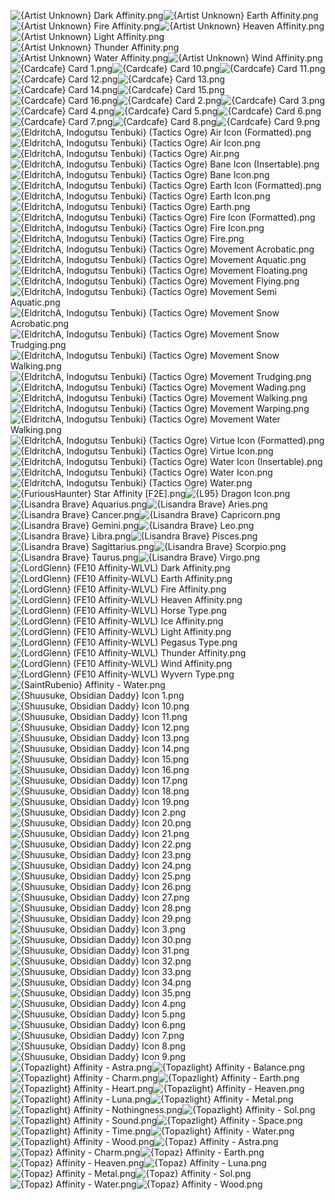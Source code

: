 ![{Artist Unknown} Dark Affinity.png](https://raw.githubusercontent.com/Klokinator/FE-Repo/main/Item%20Icons/Special%20-%20Affinity%20Icons/%7BArtist%20Unknown%7D%20Dark%20Affinity.png "{Artist Unknown} Dark Affinity.png")![{Artist Unknown} Earth Affinity.png](https://raw.githubusercontent.com/Klokinator/FE-Repo/main/Item%20Icons/Special%20-%20Affinity%20Icons/%7BArtist%20Unknown%7D%20Earth%20Affinity.png "{Artist Unknown} Earth Affinity.png")![{Artist Unknown} Fire Affinity.png](https://raw.githubusercontent.com/Klokinator/FE-Repo/main/Item%20Icons/Special%20-%20Affinity%20Icons/%7BArtist%20Unknown%7D%20Fire%20Affinity.png "{Artist Unknown} Fire Affinity.png")![{Artist Unknown} Heaven Affinity.png](https://raw.githubusercontent.com/Klokinator/FE-Repo/main/Item%20Icons/Special%20-%20Affinity%20Icons/%7BArtist%20Unknown%7D%20Heaven%20Affinity.png "{Artist Unknown} Heaven Affinity.png")![{Artist Unknown} Light Affinity.png](https://raw.githubusercontent.com/Klokinator/FE-Repo/main/Item%20Icons/Special%20-%20Affinity%20Icons/%7BArtist%20Unknown%7D%20Light%20Affinity.png "{Artist Unknown} Light Affinity.png")![{Artist Unknown} Thunder Affinity.png](https://raw.githubusercontent.com/Klokinator/FE-Repo/main/Item%20Icons/Special%20-%20Affinity%20Icons/%7BArtist%20Unknown%7D%20Thunder%20Affinity.png "{Artist Unknown} Thunder Affinity.png")![{Artist Unknown} Water Affinity.png](https://raw.githubusercontent.com/Klokinator/FE-Repo/main/Item%20Icons/Special%20-%20Affinity%20Icons/%7BArtist%20Unknown%7D%20Water%20Affinity.png "{Artist Unknown} Water Affinity.png")![{Artist Unknown} Wind Affinity.png](https://raw.githubusercontent.com/Klokinator/FE-Repo/main/Item%20Icons/Special%20-%20Affinity%20Icons/%7BArtist%20Unknown%7D%20Wind%20Affinity.png "{Artist Unknown} Wind Affinity.png")![{Cardcafe} Card 1.png](https://raw.githubusercontent.com/Klokinator/FE-Repo/main/Item%20Icons/Special%20-%20Affinity%20Icons/%7BCardcafe%7D%20Card%201.png "{Cardcafe} Card 1.png")![{Cardcafe} Card 10.png](https://raw.githubusercontent.com/Klokinator/FE-Repo/main/Item%20Icons/Special%20-%20Affinity%20Icons/%7BCardcafe%7D%20Card%2010.png "{Cardcafe} Card 10.png")![{Cardcafe} Card 11.png](https://raw.githubusercontent.com/Klokinator/FE-Repo/main/Item%20Icons/Special%20-%20Affinity%20Icons/%7BCardcafe%7D%20Card%2011.png "{Cardcafe} Card 11.png")![{Cardcafe} Card 12.png](https://raw.githubusercontent.com/Klokinator/FE-Repo/main/Item%20Icons/Special%20-%20Affinity%20Icons/%7BCardcafe%7D%20Card%2012.png "{Cardcafe} Card 12.png")![{Cardcafe} Card 13.png](https://raw.githubusercontent.com/Klokinator/FE-Repo/main/Item%20Icons/Special%20-%20Affinity%20Icons/%7BCardcafe%7D%20Card%2013.png "{Cardcafe} Card 13.png")![{Cardcafe} Card 14.png](https://raw.githubusercontent.com/Klokinator/FE-Repo/main/Item%20Icons/Special%20-%20Affinity%20Icons/%7BCardcafe%7D%20Card%2014.png "{Cardcafe} Card 14.png")![{Cardcafe} Card 15.png](https://raw.githubusercontent.com/Klokinator/FE-Repo/main/Item%20Icons/Special%20-%20Affinity%20Icons/%7BCardcafe%7D%20Card%2015.png "{Cardcafe} Card 15.png")![{Cardcafe} Card 16.png](https://raw.githubusercontent.com/Klokinator/FE-Repo/main/Item%20Icons/Special%20-%20Affinity%20Icons/%7BCardcafe%7D%20Card%2016.png "{Cardcafe} Card 16.png")![{Cardcafe} Card 2.png](https://raw.githubusercontent.com/Klokinator/FE-Repo/main/Item%20Icons/Special%20-%20Affinity%20Icons/%7BCardcafe%7D%20Card%202.png "{Cardcafe} Card 2.png")![{Cardcafe} Card 3.png](https://raw.githubusercontent.com/Klokinator/FE-Repo/main/Item%20Icons/Special%20-%20Affinity%20Icons/%7BCardcafe%7D%20Card%203.png "{Cardcafe} Card 3.png")![{Cardcafe} Card 4.png](https://raw.githubusercontent.com/Klokinator/FE-Repo/main/Item%20Icons/Special%20-%20Affinity%20Icons/%7BCardcafe%7D%20Card%204.png "{Cardcafe} Card 4.png")![{Cardcafe} Card 5.png](https://raw.githubusercontent.com/Klokinator/FE-Repo/main/Item%20Icons/Special%20-%20Affinity%20Icons/%7BCardcafe%7D%20Card%205.png "{Cardcafe} Card 5.png")![{Cardcafe} Card 6.png](https://raw.githubusercontent.com/Klokinator/FE-Repo/main/Item%20Icons/Special%20-%20Affinity%20Icons/%7BCardcafe%7D%20Card%206.png "{Cardcafe} Card 6.png")![{Cardcafe} Card 7.png](https://raw.githubusercontent.com/Klokinator/FE-Repo/main/Item%20Icons/Special%20-%20Affinity%20Icons/%7BCardcafe%7D%20Card%207.png "{Cardcafe} Card 7.png")![{Cardcafe} Card 8.png](https://raw.githubusercontent.com/Klokinator/FE-Repo/main/Item%20Icons/Special%20-%20Affinity%20Icons/%7BCardcafe%7D%20Card%208.png "{Cardcafe} Card 8.png")![{Cardcafe} Card 9.png](https://raw.githubusercontent.com/Klokinator/FE-Repo/main/Item%20Icons/Special%20-%20Affinity%20Icons/%7BCardcafe%7D%20Card%209.png "{Cardcafe} Card 9.png")![{EldritchA, Indogutsu Tenbuki} (Tactics Ogre) Air Icon (Formatted).png](https://raw.githubusercontent.com/Klokinator/FE-Repo/main/Item%20Icons/Special%20-%20Affinity%20Icons/%7BEldritchA,%20Indogutsu%20Tenbuki%7D%20(Tactics%20Ogre)%20Air%20Icon%20(Formatted).png "{EldritchA, Indogutsu Tenbuki} (Tactics Ogre) Air Icon (Formatted).png")![{EldritchA, Indogutsu Tenbuki} (Tactics Ogre) Air Icon.png](https://raw.githubusercontent.com/Klokinator/FE-Repo/main/Item%20Icons/Special%20-%20Affinity%20Icons/%7BEldritchA,%20Indogutsu%20Tenbuki%7D%20(Tactics%20Ogre)%20Air%20Icon.png "{EldritchA, Indogutsu Tenbuki} (Tactics Ogre) Air Icon.png")![{EldritchA, Indogutsu Tenbuki} (Tactics Ogre) Air.png](https://raw.githubusercontent.com/Klokinator/FE-Repo/main/Item%20Icons/Special%20-%20Affinity%20Icons/%7BEldritchA,%20Indogutsu%20Tenbuki%7D%20(Tactics%20Ogre)%20Air.png "{EldritchA, Indogutsu Tenbuki} (Tactics Ogre) Air.png")![{EldritchA, Indogutsu Tenbuki} (Tactics Ogre) Bane Icon (Insertable).png](https://raw.githubusercontent.com/Klokinator/FE-Repo/main/Item%20Icons/Special%20-%20Affinity%20Icons/%7BEldritchA,%20Indogutsu%20Tenbuki%7D%20(Tactics%20Ogre)%20Bane%20Icon%20(Insertable).png "{EldritchA, Indogutsu Tenbuki} (Tactics Ogre) Bane Icon (Insertable).png")![{EldritchA, Indogutsu Tenbuki} (Tactics Ogre) Bane Icon.png](https://raw.githubusercontent.com/Klokinator/FE-Repo/main/Item%20Icons/Special%20-%20Affinity%20Icons/%7BEldritchA,%20Indogutsu%20Tenbuki%7D%20(Tactics%20Ogre)%20Bane%20Icon.png "{EldritchA, Indogutsu Tenbuki} (Tactics Ogre) Bane Icon.png")![{EldritchA, Indogutsu Tenbuki} (Tactics Ogre) Earth Icon (Formatted).png](https://raw.githubusercontent.com/Klokinator/FE-Repo/main/Item%20Icons/Special%20-%20Affinity%20Icons/%7BEldritchA,%20Indogutsu%20Tenbuki%7D%20(Tactics%20Ogre)%20Earth%20Icon%20(Formatted).png "{EldritchA, Indogutsu Tenbuki} (Tactics Ogre) Earth Icon (Formatted).png")![{EldritchA, Indogutsu Tenbuki} (Tactics Ogre) Earth Icon.png](https://raw.githubusercontent.com/Klokinator/FE-Repo/main/Item%20Icons/Special%20-%20Affinity%20Icons/%7BEldritchA,%20Indogutsu%20Tenbuki%7D%20(Tactics%20Ogre)%20Earth%20Icon.png "{EldritchA, Indogutsu Tenbuki} (Tactics Ogre) Earth Icon.png")![{EldritchA, Indogutsu Tenbuki} (Tactics Ogre) Earth.png](https://raw.githubusercontent.com/Klokinator/FE-Repo/main/Item%20Icons/Special%20-%20Affinity%20Icons/%7BEldritchA,%20Indogutsu%20Tenbuki%7D%20(Tactics%20Ogre)%20Earth.png "{EldritchA, Indogutsu Tenbuki} (Tactics Ogre) Earth.png")![{EldritchA, Indogutsu Tenbuki} (Tactics Ogre) Fire Icon (Formatted).png](https://raw.githubusercontent.com/Klokinator/FE-Repo/main/Item%20Icons/Special%20-%20Affinity%20Icons/%7BEldritchA,%20Indogutsu%20Tenbuki%7D%20(Tactics%20Ogre)%20Fire%20Icon%20(Formatted).png "{EldritchA, Indogutsu Tenbuki} (Tactics Ogre) Fire Icon (Formatted).png")![{EldritchA, Indogutsu Tenbuki} (Tactics Ogre) Fire Icon.png](https://raw.githubusercontent.com/Klokinator/FE-Repo/main/Item%20Icons/Special%20-%20Affinity%20Icons/%7BEldritchA,%20Indogutsu%20Tenbuki%7D%20(Tactics%20Ogre)%20Fire%20Icon.png "{EldritchA, Indogutsu Tenbuki} (Tactics Ogre) Fire Icon.png")![{EldritchA, Indogutsu Tenbuki} (Tactics Ogre) Fire.png](https://raw.githubusercontent.com/Klokinator/FE-Repo/main/Item%20Icons/Special%20-%20Affinity%20Icons/%7BEldritchA,%20Indogutsu%20Tenbuki%7D%20(Tactics%20Ogre)%20Fire.png "{EldritchA, Indogutsu Tenbuki} (Tactics Ogre) Fire.png")![{EldritchA, Indogutsu Tenbuki} (Tactics Ogre) Movement Acrobatic.png](https://raw.githubusercontent.com/Klokinator/FE-Repo/main/Item%20Icons/Special%20-%20Affinity%20Icons/%7BEldritchA,%20Indogutsu%20Tenbuki%7D%20(Tactics%20Ogre)%20Movement%20Acrobatic.png "{EldritchA, Indogutsu Tenbuki} (Tactics Ogre) Movement Acrobatic.png")![{EldritchA, Indogutsu Tenbuki} (Tactics Ogre) Movement Aquatic.png](https://raw.githubusercontent.com/Klokinator/FE-Repo/main/Item%20Icons/Special%20-%20Affinity%20Icons/%7BEldritchA,%20Indogutsu%20Tenbuki%7D%20(Tactics%20Ogre)%20Movement%20Aquatic.png "{EldritchA, Indogutsu Tenbuki} (Tactics Ogre) Movement Aquatic.png")![{EldritchA, Indogutsu Tenbuki} (Tactics Ogre) Movement Floating.png](https://raw.githubusercontent.com/Klokinator/FE-Repo/main/Item%20Icons/Special%20-%20Affinity%20Icons/%7BEldritchA,%20Indogutsu%20Tenbuki%7D%20(Tactics%20Ogre)%20Movement%20Floating.png "{EldritchA, Indogutsu Tenbuki} (Tactics Ogre) Movement Floating.png")![{EldritchA, Indogutsu Tenbuki} (Tactics Ogre) Movement Flying.png](https://raw.githubusercontent.com/Klokinator/FE-Repo/main/Item%20Icons/Special%20-%20Affinity%20Icons/%7BEldritchA,%20Indogutsu%20Tenbuki%7D%20(Tactics%20Ogre)%20Movement%20Flying.png "{EldritchA, Indogutsu Tenbuki} (Tactics Ogre) Movement Flying.png")![{EldritchA, Indogutsu Tenbuki} (Tactics Ogre) Movement Semi Aquatic.png](https://raw.githubusercontent.com/Klokinator/FE-Repo/main/Item%20Icons/Special%20-%20Affinity%20Icons/%7BEldritchA,%20Indogutsu%20Tenbuki%7D%20(Tactics%20Ogre)%20Movement%20Semi%20Aquatic.png "{EldritchA, Indogutsu Tenbuki} (Tactics Ogre) Movement Semi Aquatic.png")![{EldritchA, Indogutsu Tenbuki} (Tactics Ogre) Movement Snow Acrobatic.png](https://raw.githubusercontent.com/Klokinator/FE-Repo/main/Item%20Icons/Special%20-%20Affinity%20Icons/%7BEldritchA,%20Indogutsu%20Tenbuki%7D%20(Tactics%20Ogre)%20Movement%20Snow%20Acrobatic.png "{EldritchA, Indogutsu Tenbuki} (Tactics Ogre) Movement Snow Acrobatic.png")![{EldritchA, Indogutsu Tenbuki} (Tactics Ogre) Movement Snow Trudging.png](https://raw.githubusercontent.com/Klokinator/FE-Repo/main/Item%20Icons/Special%20-%20Affinity%20Icons/%7BEldritchA,%20Indogutsu%20Tenbuki%7D%20(Tactics%20Ogre)%20Movement%20Snow%20Trudging.png "{EldritchA, Indogutsu Tenbuki} (Tactics Ogre) Movement Snow Trudging.png")![{EldritchA, Indogutsu Tenbuki} (Tactics Ogre) Movement Snow Walking.png](https://raw.githubusercontent.com/Klokinator/FE-Repo/main/Item%20Icons/Special%20-%20Affinity%20Icons/%7BEldritchA,%20Indogutsu%20Tenbuki%7D%20(Tactics%20Ogre)%20Movement%20Snow%20Walking.png "{EldritchA, Indogutsu Tenbuki} (Tactics Ogre) Movement Snow Walking.png")![{EldritchA, Indogutsu Tenbuki} (Tactics Ogre) Movement Trudging.png](https://raw.githubusercontent.com/Klokinator/FE-Repo/main/Item%20Icons/Special%20-%20Affinity%20Icons/%7BEldritchA,%20Indogutsu%20Tenbuki%7D%20(Tactics%20Ogre)%20Movement%20Trudging.png "{EldritchA, Indogutsu Tenbuki} (Tactics Ogre) Movement Trudging.png")![{EldritchA, Indogutsu Tenbuki} (Tactics Ogre) Movement Wading.png](https://raw.githubusercontent.com/Klokinator/FE-Repo/main/Item%20Icons/Special%20-%20Affinity%20Icons/%7BEldritchA,%20Indogutsu%20Tenbuki%7D%20(Tactics%20Ogre)%20Movement%20Wading.png "{EldritchA, Indogutsu Tenbuki} (Tactics Ogre) Movement Wading.png")![{EldritchA, Indogutsu Tenbuki} (Tactics Ogre) Movement Walking.png](https://raw.githubusercontent.com/Klokinator/FE-Repo/main/Item%20Icons/Special%20-%20Affinity%20Icons/%7BEldritchA,%20Indogutsu%20Tenbuki%7D%20(Tactics%20Ogre)%20Movement%20Walking.png "{EldritchA, Indogutsu Tenbuki} (Tactics Ogre) Movement Walking.png")![{EldritchA, Indogutsu Tenbuki} (Tactics Ogre) Movement Warping.png](https://raw.githubusercontent.com/Klokinator/FE-Repo/main/Item%20Icons/Special%20-%20Affinity%20Icons/%7BEldritchA,%20Indogutsu%20Tenbuki%7D%20(Tactics%20Ogre)%20Movement%20Warping.png "{EldritchA, Indogutsu Tenbuki} (Tactics Ogre) Movement Warping.png")![{EldritchA, Indogutsu Tenbuki} (Tactics Ogre) Movement Water Walking.png](https://raw.githubusercontent.com/Klokinator/FE-Repo/main/Item%20Icons/Special%20-%20Affinity%20Icons/%7BEldritchA,%20Indogutsu%20Tenbuki%7D%20(Tactics%20Ogre)%20Movement%20Water%20Walking.png "{EldritchA, Indogutsu Tenbuki} (Tactics Ogre) Movement Water Walking.png")![{EldritchA, Indogutsu Tenbuki} (Tactics Ogre) Virtue Icon (Formatted).png](https://raw.githubusercontent.com/Klokinator/FE-Repo/main/Item%20Icons/Special%20-%20Affinity%20Icons/%7BEldritchA,%20Indogutsu%20Tenbuki%7D%20(Tactics%20Ogre)%20Virtue%20Icon%20(Formatted).png "{EldritchA, Indogutsu Tenbuki} (Tactics Ogre) Virtue Icon (Formatted).png")![{EldritchA, Indogutsu Tenbuki} (Tactics Ogre) Virtue Icon.png](https://raw.githubusercontent.com/Klokinator/FE-Repo/main/Item%20Icons/Special%20-%20Affinity%20Icons/%7BEldritchA,%20Indogutsu%20Tenbuki%7D%20(Tactics%20Ogre)%20Virtue%20Icon.png "{EldritchA, Indogutsu Tenbuki} (Tactics Ogre) Virtue Icon.png")![{EldritchA, Indogutsu Tenbuki} (Tactics Ogre) Water Icon (Insertable).png](https://raw.githubusercontent.com/Klokinator/FE-Repo/main/Item%20Icons/Special%20-%20Affinity%20Icons/%7BEldritchA,%20Indogutsu%20Tenbuki%7D%20(Tactics%20Ogre)%20Water%20Icon%20(Insertable).png "{EldritchA, Indogutsu Tenbuki} (Tactics Ogre) Water Icon (Insertable).png")![{EldritchA, Indogutsu Tenbuki} (Tactics Ogre) Water Icon.png](https://raw.githubusercontent.com/Klokinator/FE-Repo/main/Item%20Icons/Special%20-%20Affinity%20Icons/%7BEldritchA,%20Indogutsu%20Tenbuki%7D%20(Tactics%20Ogre)%20Water%20Icon.png "{EldritchA, Indogutsu Tenbuki} (Tactics Ogre) Water Icon.png")![{EldritchA, Indogutsu Tenbuki} (Tactics Ogre) Water.png](https://raw.githubusercontent.com/Klokinator/FE-Repo/main/Item%20Icons/Special%20-%20Affinity%20Icons/%7BEldritchA,%20Indogutsu%20Tenbuki%7D%20(Tactics%20Ogre)%20Water.png "{EldritchA, Indogutsu Tenbuki} (Tactics Ogre) Water.png")![{FuriousHaunter} Star Affinity [F2E].png](https://raw.githubusercontent.com/Klokinator/FE-Repo/main/Item%20Icons/Special%20-%20Affinity%20Icons/%7BFuriousHaunter%7D%20Star%20Affinity%20%5BF2E%5D.png "{FuriousHaunter} Star Affinity [F2E].png")![{L95} Dragon Icon.png](https://raw.githubusercontent.com/Klokinator/FE-Repo/main/Item%20Icons/Special%20-%20Affinity%20Icons/%7BL95%7D%20Dragon%20Icon.png "{L95} Dragon Icon.png")![{Lisandra Brave} Aquarius.png](https://raw.githubusercontent.com/Klokinator/FE-Repo/main/Item%20Icons/Special%20-%20Affinity%20Icons/%7BLisandra%20Brave%7D%20Aquarius.png "{Lisandra Brave} Aquarius.png")![{Lisandra Brave} Aries.png](https://raw.githubusercontent.com/Klokinator/FE-Repo/main/Item%20Icons/Special%20-%20Affinity%20Icons/%7BLisandra%20Brave%7D%20Aries.png "{Lisandra Brave} Aries.png")![{Lisandra Brave} Cancer.png](https://raw.githubusercontent.com/Klokinator/FE-Repo/main/Item%20Icons/Special%20-%20Affinity%20Icons/%7BLisandra%20Brave%7D%20Cancer.png "{Lisandra Brave} Cancer.png")![{Lisandra Brave} Capricorn.png](https://raw.githubusercontent.com/Klokinator/FE-Repo/main/Item%20Icons/Special%20-%20Affinity%20Icons/%7BLisandra%20Brave%7D%20Capricorn.png "{Lisandra Brave} Capricorn.png")![{Lisandra Brave} Gemini.png](https://raw.githubusercontent.com/Klokinator/FE-Repo/main/Item%20Icons/Special%20-%20Affinity%20Icons/%7BLisandra%20Brave%7D%20Gemini.png "{Lisandra Brave} Gemini.png")![{Lisandra Brave} Leo.png](https://raw.githubusercontent.com/Klokinator/FE-Repo/main/Item%20Icons/Special%20-%20Affinity%20Icons/%7BLisandra%20Brave%7D%20Leo.png "{Lisandra Brave} Leo.png")![{Lisandra Brave} Libra.png](https://raw.githubusercontent.com/Klokinator/FE-Repo/main/Item%20Icons/Special%20-%20Affinity%20Icons/%7BLisandra%20Brave%7D%20Libra.png "{Lisandra Brave} Libra.png")![{Lisandra Brave} Pisces.png](https://raw.githubusercontent.com/Klokinator/FE-Repo/main/Item%20Icons/Special%20-%20Affinity%20Icons/%7BLisandra%20Brave%7D%20Pisces.png "{Lisandra Brave} Pisces.png")![{Lisandra Brave} Sagittarius.png](https://raw.githubusercontent.com/Klokinator/FE-Repo/main/Item%20Icons/Special%20-%20Affinity%20Icons/%7BLisandra%20Brave%7D%20Sagittarius.png "{Lisandra Brave} Sagittarius.png")![{Lisandra Brave} Scorpio.png](https://raw.githubusercontent.com/Klokinator/FE-Repo/main/Item%20Icons/Special%20-%20Affinity%20Icons/%7BLisandra%20Brave%7D%20Scorpio.png "{Lisandra Brave} Scorpio.png")![{Lisandra Brave} Taurus.png](https://raw.githubusercontent.com/Klokinator/FE-Repo/main/Item%20Icons/Special%20-%20Affinity%20Icons/%7BLisandra%20Brave%7D%20Taurus.png "{Lisandra Brave} Taurus.png")![{Lisandra Brave} Virgo.png](https://raw.githubusercontent.com/Klokinator/FE-Repo/main/Item%20Icons/Special%20-%20Affinity%20Icons/%7BLisandra%20Brave%7D%20Virgo.png "{Lisandra Brave} Virgo.png")![{LordGlenn} (FE10 Affinity-WLVL) Dark Affinity.png](https://raw.githubusercontent.com/Klokinator/FE-Repo/main/Item%20Icons/Special%20-%20Affinity%20Icons/%7BLordGlenn%7D%20(FE10%20Affinity-WLVL)%20Dark%20Affinity.png "{LordGlenn} (FE10 Affinity-WLVL) Dark Affinity.png")![{LordGlenn} (FE10 Affinity-WLVL) Earth Affinity.png](https://raw.githubusercontent.com/Klokinator/FE-Repo/main/Item%20Icons/Special%20-%20Affinity%20Icons/%7BLordGlenn%7D%20(FE10%20Affinity-WLVL)%20Earth%20Affinity.png "{LordGlenn} (FE10 Affinity-WLVL) Earth Affinity.png")![{LordGlenn} (FE10 Affinity-WLVL) Fire Affinity.png](https://raw.githubusercontent.com/Klokinator/FE-Repo/main/Item%20Icons/Special%20-%20Affinity%20Icons/%7BLordGlenn%7D%20(FE10%20Affinity-WLVL)%20Fire%20Affinity.png "{LordGlenn} (FE10 Affinity-WLVL) Fire Affinity.png")![{LordGlenn} (FE10 Affinity-WLVL) Heaven Affinity.png](https://raw.githubusercontent.com/Klokinator/FE-Repo/main/Item%20Icons/Special%20-%20Affinity%20Icons/%7BLordGlenn%7D%20(FE10%20Affinity-WLVL)%20Heaven%20Affinity.png "{LordGlenn} (FE10 Affinity-WLVL) Heaven Affinity.png")![{LordGlenn} (FE10 Affinity-WLVL) Horse Type.png](https://raw.githubusercontent.com/Klokinator/FE-Repo/main/Item%20Icons/Special%20-%20Affinity%20Icons/%7BLordGlenn%7D%20(FE10%20Affinity-WLVL)%20Horse%20Type.png "{LordGlenn} (FE10 Affinity-WLVL) Horse Type.png")![{LordGlenn} (FE10 Affinity-WLVL) Ice Affinity.png](https://raw.githubusercontent.com/Klokinator/FE-Repo/main/Item%20Icons/Special%20-%20Affinity%20Icons/%7BLordGlenn%7D%20(FE10%20Affinity-WLVL)%20Ice%20Affinity.png "{LordGlenn} (FE10 Affinity-WLVL) Ice Affinity.png")![{LordGlenn} (FE10 Affinity-WLVL) Light Affinity.png](https://raw.githubusercontent.com/Klokinator/FE-Repo/main/Item%20Icons/Special%20-%20Affinity%20Icons/%7BLordGlenn%7D%20(FE10%20Affinity-WLVL)%20Light%20Affinity.png "{LordGlenn} (FE10 Affinity-WLVL) Light Affinity.png")![{LordGlenn} (FE10 Affinity-WLVL) Pegasus Type.png](https://raw.githubusercontent.com/Klokinator/FE-Repo/main/Item%20Icons/Special%20-%20Affinity%20Icons/%7BLordGlenn%7D%20(FE10%20Affinity-WLVL)%20Pegasus%20Type.png "{LordGlenn} (FE10 Affinity-WLVL) Pegasus Type.png")![{LordGlenn} (FE10 Affinity-WLVL) Thunder Affinity.png](https://raw.githubusercontent.com/Klokinator/FE-Repo/main/Item%20Icons/Special%20-%20Affinity%20Icons/%7BLordGlenn%7D%20(FE10%20Affinity-WLVL)%20Thunder%20Affinity.png "{LordGlenn} (FE10 Affinity-WLVL) Thunder Affinity.png")![{LordGlenn} (FE10 Affinity-WLVL) Wind Affinity.png](https://raw.githubusercontent.com/Klokinator/FE-Repo/main/Item%20Icons/Special%20-%20Affinity%20Icons/%7BLordGlenn%7D%20(FE10%20Affinity-WLVL)%20Wind%20Affinity.png "{LordGlenn} (FE10 Affinity-WLVL) Wind Affinity.png")![{LordGlenn} (FE10 Affinity-WLVL) Wyvern Type.png](https://raw.githubusercontent.com/Klokinator/FE-Repo/main/Item%20Icons/Special%20-%20Affinity%20Icons/%7BLordGlenn%7D%20(FE10%20Affinity-WLVL)%20Wyvern%20Type.png "{LordGlenn} (FE10 Affinity-WLVL) Wyvern Type.png")![{SaintRubenio} Affinity - Water.png](https://raw.githubusercontent.com/Klokinator/FE-Repo/main/Item%20Icons/Special%20-%20Affinity%20Icons/%7BSaintRubenio%7D%20Affinity%20-%20Water.png "{SaintRubenio} Affinity - Water.png")![{Shuusuke, Obsidian Daddy} Icon 1.png](https://raw.githubusercontent.com/Klokinator/FE-Repo/main/Item%20Icons/Special%20-%20Affinity%20Icons/%7BShuusuke,%20Obsidian%20Daddy%7D%20Icon%201.png "{Shuusuke, Obsidian Daddy} Icon 1.png")![{Shuusuke, Obsidian Daddy} Icon 10.png](https://raw.githubusercontent.com/Klokinator/FE-Repo/main/Item%20Icons/Special%20-%20Affinity%20Icons/%7BShuusuke,%20Obsidian%20Daddy%7D%20Icon%2010.png "{Shuusuke, Obsidian Daddy} Icon 10.png")![{Shuusuke, Obsidian Daddy} Icon 11.png](https://raw.githubusercontent.com/Klokinator/FE-Repo/main/Item%20Icons/Special%20-%20Affinity%20Icons/%7BShuusuke,%20Obsidian%20Daddy%7D%20Icon%2011.png "{Shuusuke, Obsidian Daddy} Icon 11.png")![{Shuusuke, Obsidian Daddy} Icon 12.png](https://raw.githubusercontent.com/Klokinator/FE-Repo/main/Item%20Icons/Special%20-%20Affinity%20Icons/%7BShuusuke,%20Obsidian%20Daddy%7D%20Icon%2012.png "{Shuusuke, Obsidian Daddy} Icon 12.png")![{Shuusuke, Obsidian Daddy} Icon 13.png](https://raw.githubusercontent.com/Klokinator/FE-Repo/main/Item%20Icons/Special%20-%20Affinity%20Icons/%7BShuusuke,%20Obsidian%20Daddy%7D%20Icon%2013.png "{Shuusuke, Obsidian Daddy} Icon 13.png")![{Shuusuke, Obsidian Daddy} Icon 14.png](https://raw.githubusercontent.com/Klokinator/FE-Repo/main/Item%20Icons/Special%20-%20Affinity%20Icons/%7BShuusuke,%20Obsidian%20Daddy%7D%20Icon%2014.png "{Shuusuke, Obsidian Daddy} Icon 14.png")![{Shuusuke, Obsidian Daddy} Icon 15.png](https://raw.githubusercontent.com/Klokinator/FE-Repo/main/Item%20Icons/Special%20-%20Affinity%20Icons/%7BShuusuke,%20Obsidian%20Daddy%7D%20Icon%2015.png "{Shuusuke, Obsidian Daddy} Icon 15.png")![{Shuusuke, Obsidian Daddy} Icon 16.png](https://raw.githubusercontent.com/Klokinator/FE-Repo/main/Item%20Icons/Special%20-%20Affinity%20Icons/%7BShuusuke,%20Obsidian%20Daddy%7D%20Icon%2016.png "{Shuusuke, Obsidian Daddy} Icon 16.png")![{Shuusuke, Obsidian Daddy} Icon 17.png](https://raw.githubusercontent.com/Klokinator/FE-Repo/main/Item%20Icons/Special%20-%20Affinity%20Icons/%7BShuusuke,%20Obsidian%20Daddy%7D%20Icon%2017.png "{Shuusuke, Obsidian Daddy} Icon 17.png")![{Shuusuke, Obsidian Daddy} Icon 18.png](https://raw.githubusercontent.com/Klokinator/FE-Repo/main/Item%20Icons/Special%20-%20Affinity%20Icons/%7BShuusuke,%20Obsidian%20Daddy%7D%20Icon%2018.png "{Shuusuke, Obsidian Daddy} Icon 18.png")![{Shuusuke, Obsidian Daddy} Icon 19.png](https://raw.githubusercontent.com/Klokinator/FE-Repo/main/Item%20Icons/Special%20-%20Affinity%20Icons/%7BShuusuke,%20Obsidian%20Daddy%7D%20Icon%2019.png "{Shuusuke, Obsidian Daddy} Icon 19.png")![{Shuusuke, Obsidian Daddy} Icon 2.png](https://raw.githubusercontent.com/Klokinator/FE-Repo/main/Item%20Icons/Special%20-%20Affinity%20Icons/%7BShuusuke,%20Obsidian%20Daddy%7D%20Icon%202.png "{Shuusuke, Obsidian Daddy} Icon 2.png")![{Shuusuke, Obsidian Daddy} Icon 20.png](https://raw.githubusercontent.com/Klokinator/FE-Repo/main/Item%20Icons/Special%20-%20Affinity%20Icons/%7BShuusuke,%20Obsidian%20Daddy%7D%20Icon%2020.png "{Shuusuke, Obsidian Daddy} Icon 20.png")![{Shuusuke, Obsidian Daddy} Icon 21.png](https://raw.githubusercontent.com/Klokinator/FE-Repo/main/Item%20Icons/Special%20-%20Affinity%20Icons/%7BShuusuke,%20Obsidian%20Daddy%7D%20Icon%2021.png "{Shuusuke, Obsidian Daddy} Icon 21.png")![{Shuusuke, Obsidian Daddy} Icon 22.png](https://raw.githubusercontent.com/Klokinator/FE-Repo/main/Item%20Icons/Special%20-%20Affinity%20Icons/%7BShuusuke,%20Obsidian%20Daddy%7D%20Icon%2022.png "{Shuusuke, Obsidian Daddy} Icon 22.png")![{Shuusuke, Obsidian Daddy} Icon 23.png](https://raw.githubusercontent.com/Klokinator/FE-Repo/main/Item%20Icons/Special%20-%20Affinity%20Icons/%7BShuusuke,%20Obsidian%20Daddy%7D%20Icon%2023.png "{Shuusuke, Obsidian Daddy} Icon 23.png")![{Shuusuke, Obsidian Daddy} Icon 24.png](https://raw.githubusercontent.com/Klokinator/FE-Repo/main/Item%20Icons/Special%20-%20Affinity%20Icons/%7BShuusuke,%20Obsidian%20Daddy%7D%20Icon%2024.png "{Shuusuke, Obsidian Daddy} Icon 24.png")![{Shuusuke, Obsidian Daddy} Icon 25.png](https://raw.githubusercontent.com/Klokinator/FE-Repo/main/Item%20Icons/Special%20-%20Affinity%20Icons/%7BShuusuke,%20Obsidian%20Daddy%7D%20Icon%2025.png "{Shuusuke, Obsidian Daddy} Icon 25.png")![{Shuusuke, Obsidian Daddy} Icon 26.png](https://raw.githubusercontent.com/Klokinator/FE-Repo/main/Item%20Icons/Special%20-%20Affinity%20Icons/%7BShuusuke,%20Obsidian%20Daddy%7D%20Icon%2026.png "{Shuusuke, Obsidian Daddy} Icon 26.png")![{Shuusuke, Obsidian Daddy} Icon 27.png](https://raw.githubusercontent.com/Klokinator/FE-Repo/main/Item%20Icons/Special%20-%20Affinity%20Icons/%7BShuusuke,%20Obsidian%20Daddy%7D%20Icon%2027.png "{Shuusuke, Obsidian Daddy} Icon 27.png")![{Shuusuke, Obsidian Daddy} Icon 28.png](https://raw.githubusercontent.com/Klokinator/FE-Repo/main/Item%20Icons/Special%20-%20Affinity%20Icons/%7BShuusuke,%20Obsidian%20Daddy%7D%20Icon%2028.png "{Shuusuke, Obsidian Daddy} Icon 28.png")![{Shuusuke, Obsidian Daddy} Icon 29.png](https://raw.githubusercontent.com/Klokinator/FE-Repo/main/Item%20Icons/Special%20-%20Affinity%20Icons/%7BShuusuke,%20Obsidian%20Daddy%7D%20Icon%2029.png "{Shuusuke, Obsidian Daddy} Icon 29.png")![{Shuusuke, Obsidian Daddy} Icon 3.png](https://raw.githubusercontent.com/Klokinator/FE-Repo/main/Item%20Icons/Special%20-%20Affinity%20Icons/%7BShuusuke,%20Obsidian%20Daddy%7D%20Icon%203.png "{Shuusuke, Obsidian Daddy} Icon 3.png")![{Shuusuke, Obsidian Daddy} Icon 30.png](https://raw.githubusercontent.com/Klokinator/FE-Repo/main/Item%20Icons/Special%20-%20Affinity%20Icons/%7BShuusuke,%20Obsidian%20Daddy%7D%20Icon%2030.png "{Shuusuke, Obsidian Daddy} Icon 30.png")![{Shuusuke, Obsidian Daddy} Icon 31.png](https://raw.githubusercontent.com/Klokinator/FE-Repo/main/Item%20Icons/Special%20-%20Affinity%20Icons/%7BShuusuke,%20Obsidian%20Daddy%7D%20Icon%2031.png "{Shuusuke, Obsidian Daddy} Icon 31.png")![{Shuusuke, Obsidian Daddy} Icon 32.png](https://raw.githubusercontent.com/Klokinator/FE-Repo/main/Item%20Icons/Special%20-%20Affinity%20Icons/%7BShuusuke,%20Obsidian%20Daddy%7D%20Icon%2032.png "{Shuusuke, Obsidian Daddy} Icon 32.png")![{Shuusuke, Obsidian Daddy} Icon 33.png](https://raw.githubusercontent.com/Klokinator/FE-Repo/main/Item%20Icons/Special%20-%20Affinity%20Icons/%7BShuusuke,%20Obsidian%20Daddy%7D%20Icon%2033.png "{Shuusuke, Obsidian Daddy} Icon 33.png")![{Shuusuke, Obsidian Daddy} Icon 34.png](https://raw.githubusercontent.com/Klokinator/FE-Repo/main/Item%20Icons/Special%20-%20Affinity%20Icons/%7BShuusuke,%20Obsidian%20Daddy%7D%20Icon%2034.png "{Shuusuke, Obsidian Daddy} Icon 34.png")![{Shuusuke, Obsidian Daddy} Icon 35.png](https://raw.githubusercontent.com/Klokinator/FE-Repo/main/Item%20Icons/Special%20-%20Affinity%20Icons/%7BShuusuke,%20Obsidian%20Daddy%7D%20Icon%2035.png "{Shuusuke, Obsidian Daddy} Icon 35.png")![{Shuusuke, Obsidian Daddy} Icon 4.png](https://raw.githubusercontent.com/Klokinator/FE-Repo/main/Item%20Icons/Special%20-%20Affinity%20Icons/%7BShuusuke,%20Obsidian%20Daddy%7D%20Icon%204.png "{Shuusuke, Obsidian Daddy} Icon 4.png")![{Shuusuke, Obsidian Daddy} Icon 5.png](https://raw.githubusercontent.com/Klokinator/FE-Repo/main/Item%20Icons/Special%20-%20Affinity%20Icons/%7BShuusuke,%20Obsidian%20Daddy%7D%20Icon%205.png "{Shuusuke, Obsidian Daddy} Icon 5.png")![{Shuusuke, Obsidian Daddy} Icon 6.png](https://raw.githubusercontent.com/Klokinator/FE-Repo/main/Item%20Icons/Special%20-%20Affinity%20Icons/%7BShuusuke,%20Obsidian%20Daddy%7D%20Icon%206.png "{Shuusuke, Obsidian Daddy} Icon 6.png")![{Shuusuke, Obsidian Daddy} Icon 7.png](https://raw.githubusercontent.com/Klokinator/FE-Repo/main/Item%20Icons/Special%20-%20Affinity%20Icons/%7BShuusuke,%20Obsidian%20Daddy%7D%20Icon%207.png "{Shuusuke, Obsidian Daddy} Icon 7.png")![{Shuusuke, Obsidian Daddy} Icon 8.png](https://raw.githubusercontent.com/Klokinator/FE-Repo/main/Item%20Icons/Special%20-%20Affinity%20Icons/%7BShuusuke,%20Obsidian%20Daddy%7D%20Icon%208.png "{Shuusuke, Obsidian Daddy} Icon 8.png")![{Shuusuke, Obsidian Daddy} Icon 9.png](https://raw.githubusercontent.com/Klokinator/FE-Repo/main/Item%20Icons/Special%20-%20Affinity%20Icons/%7BShuusuke,%20Obsidian%20Daddy%7D%20Icon%209.png "{Shuusuke, Obsidian Daddy} Icon 9.png")![{Topazlight} Affinity - Astra.png](https://raw.githubusercontent.com/Klokinator/FE-Repo/main/Item%20Icons/Special%20-%20Affinity%20Icons/%7BTopazlight%7D%20Affinity%20-%20Astra.png "{Topazlight} Affinity - Astra.png")![{Topazlight} Affinity - Balance.png](https://raw.githubusercontent.com/Klokinator/FE-Repo/main/Item%20Icons/Special%20-%20Affinity%20Icons/%7BTopazlight%7D%20Affinity%20-%20Balance.png "{Topazlight} Affinity - Balance.png")![{Topazlight} Affinity - Charm.png](https://raw.githubusercontent.com/Klokinator/FE-Repo/main/Item%20Icons/Special%20-%20Affinity%20Icons/%7BTopazlight%7D%20Affinity%20-%20Charm.png "{Topazlight} Affinity - Charm.png")![{Topazlight} Affinity - Earth.png](https://raw.githubusercontent.com/Klokinator/FE-Repo/main/Item%20Icons/Special%20-%20Affinity%20Icons/%7BTopazlight%7D%20Affinity%20-%20Earth.png "{Topazlight} Affinity - Earth.png")![{Topazlight} Affinity - Heart.png](https://raw.githubusercontent.com/Klokinator/FE-Repo/main/Item%20Icons/Special%20-%20Affinity%20Icons/%7BTopazlight%7D%20Affinity%20-%20Heart.png "{Topazlight} Affinity - Heart.png")![{Topazlight} Affinity - Heaven.png](https://raw.githubusercontent.com/Klokinator/FE-Repo/main/Item%20Icons/Special%20-%20Affinity%20Icons/%7BTopazlight%7D%20Affinity%20-%20Heaven.png "{Topazlight} Affinity - Heaven.png")![{Topazlight} Affinity - Luna.png](https://raw.githubusercontent.com/Klokinator/FE-Repo/main/Item%20Icons/Special%20-%20Affinity%20Icons/%7BTopazlight%7D%20Affinity%20-%20Luna.png "{Topazlight} Affinity - Luna.png")![{Topazlight} Affinity - Metal.png](https://raw.githubusercontent.com/Klokinator/FE-Repo/main/Item%20Icons/Special%20-%20Affinity%20Icons/%7BTopazlight%7D%20Affinity%20-%20Metal.png "{Topazlight} Affinity - Metal.png")![{Topazlight} Affinity - Nothingness.png](https://raw.githubusercontent.com/Klokinator/FE-Repo/main/Item%20Icons/Special%20-%20Affinity%20Icons/%7BTopazlight%7D%20Affinity%20-%20Nothingness.png "{Topazlight} Affinity - Nothingness.png")![{Topazlight} Affinity - Sol.png](https://raw.githubusercontent.com/Klokinator/FE-Repo/main/Item%20Icons/Special%20-%20Affinity%20Icons/%7BTopazlight%7D%20Affinity%20-%20Sol.png "{Topazlight} Affinity - Sol.png")![{Topazlight} Affinity - Sound.png](https://raw.githubusercontent.com/Klokinator/FE-Repo/main/Item%20Icons/Special%20-%20Affinity%20Icons/%7BTopazlight%7D%20Affinity%20-%20Sound.png "{Topazlight} Affinity - Sound.png")![{Topazlight} Affinity - Space.png](https://raw.githubusercontent.com/Klokinator/FE-Repo/main/Item%20Icons/Special%20-%20Affinity%20Icons/%7BTopazlight%7D%20Affinity%20-%20Space.png "{Topazlight} Affinity - Space.png")![{Topazlight} Affinity - Time.png](https://raw.githubusercontent.com/Klokinator/FE-Repo/main/Item%20Icons/Special%20-%20Affinity%20Icons/%7BTopazlight%7D%20Affinity%20-%20Time.png "{Topazlight} Affinity - Time.png")![{Topazlight} Affinity - Water.png](https://raw.githubusercontent.com/Klokinator/FE-Repo/main/Item%20Icons/Special%20-%20Affinity%20Icons/%7BTopazlight%7D%20Affinity%20-%20Water.png "{Topazlight} Affinity - Water.png")![{Topazlight} Affinity - Wood.png](https://raw.githubusercontent.com/Klokinator/FE-Repo/main/Item%20Icons/Special%20-%20Affinity%20Icons/%7BTopazlight%7D%20Affinity%20-%20Wood.png "{Topazlight} Affinity - Wood.png")![{Topaz} Affinity - Astra.png](https://raw.githubusercontent.com/Klokinator/FE-Repo/main/Item%20Icons/Special%20-%20Affinity%20Icons/%7BTopaz%7D%20Affinity%20-%20Astra.png "{Topaz} Affinity - Astra.png")![{Topaz} Affinity - Charm.png](https://raw.githubusercontent.com/Klokinator/FE-Repo/main/Item%20Icons/Special%20-%20Affinity%20Icons/%7BTopaz%7D%20Affinity%20-%20Charm.png "{Topaz} Affinity - Charm.png")![{Topaz} Affinity - Earth.png](https://raw.githubusercontent.com/Klokinator/FE-Repo/main/Item%20Icons/Special%20-%20Affinity%20Icons/%7BTopaz%7D%20Affinity%20-%20Earth.png "{Topaz} Affinity - Earth.png")![{Topaz} Affinity - Heaven.png](https://raw.githubusercontent.com/Klokinator/FE-Repo/main/Item%20Icons/Special%20-%20Affinity%20Icons/%7BTopaz%7D%20Affinity%20-%20Heaven.png "{Topaz} Affinity - Heaven.png")![{Topaz} Affinity - Luna.png](https://raw.githubusercontent.com/Klokinator/FE-Repo/main/Item%20Icons/Special%20-%20Affinity%20Icons/%7BTopaz%7D%20Affinity%20-%20Luna.png "{Topaz} Affinity - Luna.png")![{Topaz} Affinity - Metal.png](https://raw.githubusercontent.com/Klokinator/FE-Repo/main/Item%20Icons/Special%20-%20Affinity%20Icons/%7BTopaz%7D%20Affinity%20-%20Metal.png "{Topaz} Affinity - Metal.png")![{Topaz} Affinity - Sol.png](https://raw.githubusercontent.com/Klokinator/FE-Repo/main/Item%20Icons/Special%20-%20Affinity%20Icons/%7BTopaz%7D%20Affinity%20-%20Sol.png "{Topaz} Affinity - Sol.png")![{Topaz} Affinity - Water.png](https://raw.githubusercontent.com/Klokinator/FE-Repo/main/Item%20Icons/Special%20-%20Affinity%20Icons/%7BTopaz%7D%20Affinity%20-%20Water.png "{Topaz} Affinity - Water.png")![{Topaz} Affinity - Wood.png](https://raw.githubusercontent.com/Klokinator/FE-Repo/main/Item%20Icons/Special%20-%20Affinity%20Icons/%7BTopaz%7D%20Affinity%20-%20Wood.png "{Topaz} Affinity - Wood.png")